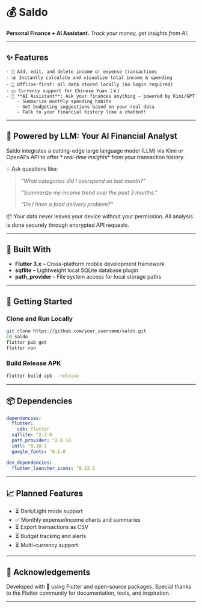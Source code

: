 # 💰 Saldo

**Personal Finance + AI Assistant.**
*Track your money, get insights from AI.*

------

## ✨ Features

    - 📆 Add, edit, and delete income or expense transactions
    - 📊 Instantly calculate and visualize total income & spending
    - 💾 Offline-first: all data stored locally (no login required)
    - 💴 Currency support for Chinese Yuan (￥)
    - 🤖 **AI Assistant**: Ask your finances anything – powered by Kimi/GPT
        - Summarize monthly spending habits
        - Get budgeting suggestions based on your real data
        - Talk to your financial history like a chatbot!

------

## 🧠 Powered by LLM: Your AI Financial Analyst

Saldo integrates a cutting-edge large language model (LLM) via Kimi or OpenAI's API to offer *
*real-time insights** from your transaction history.

💡 Ask questions like:

> *"What categories did I overspend on last month?"*
>
> *"Summarize my income trend over the past 3 months."*
>
> *"Do I have a food delivery problem?"*

📦 Your data never leaves your device without your permission. All analysis is done securely
through encrypted API requests.

------

## 📱 Built With

- **Flutter 3.x** – Cross-platform mobile development framework
- **sqflite** – Lightweight local SQLite database plugin
- **path_provider** – File system access for local storage paths

------

## 🚀 Getting Started

### Clone and Run Locally

```bash
git clone https://github.com/your_username/saldo.git
cd saldo
flutter pub get
flutter run
```

### Build Release APK

```bash
flutter build apk --release
```

------

## 📦 Dependencies

```yaml
dependencies:
  flutter:
    sdk: flutter
  sqflite: ^2.3.0
  path_provider: ^2.0.14
  intl: ^0.18.1
  google_fonts: ^6.1.0

dev_dependencies:
  flutter_launcher_icons: ^0.13.1
```

------

## 📈 Planned Features

- ⏳ Dark/Light mode support
- ✅ Monthly expense/income charts and summaries
- ⏳ Export transactions as CSV
- ⏳ Budget tracking and alerts
- ⏳ Multi-currency support

------

## 🤝 Acknowledgements

Developed with 💖 using Flutter and open-source packages.
Special thanks to the Flutter community for documentation, tools, and inspiration.

------

